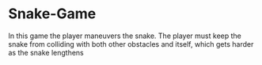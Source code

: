 # Snake-Game
In this game the player maneuvers the  snake. The player must keep the snake from colliding with both other obstacles and itself, which gets harder as the snake lengthens
